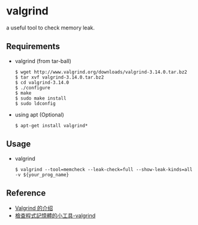 # valgrind

a useful tool to check memory leak.

## Requirements

- valgrind (from tar-ball)

  ```ash
  $ wget http://www.valgrind.org/downloads/valgrind-3.14.0.tar.bz2
  $ tar xvf valgrind-3.14.0.tar.bz2
  $ cd valgrind-3.14.0
  $ ./configure
  $ make
  $ sudo make install
  $ sudo ldconfig
  ```
- using apt  (Optional)  

  ```
  $ apt-get install valgrind*
  ```

## Usage

- valgrind
  ```console
  $ valgrind --tool=memcheck --leak-check=full --show-leak-kinds=all  -v ${your_prog_name}
  ```

## Reference

- [Valgrind 的介绍](http://senlinzhan.github.io/2017/12/31/valgrind/)
- [檢查程式記憶體的小工具-valgrind](http://daydreamer.idv.tw/rewrite.php/read-18.html)
